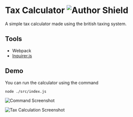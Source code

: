 Tax Calculator ![Author Shield](https://img.shields.io/badge/Author-Vukory-blue)
================

A simple tax calculator made using the british taxing system. 

Tools
------
* Webpack
* [Inquirer.js](https://github.com/SBoudrias/Inquirer.js)

Demo
------
You can run the calculator using the command

```node ./src/index.js```

![Command Screenshot](https://github.com/Vukory/Webpack_Starter/blob/master/assets/images/Command.png "Command")

![Tax Calculation Screenshot](https://github.com/Vukory/Webpack_Starter/blob/master/assets/images/WeeklyTaxCalc.png "Weekly Tax Calculation")


